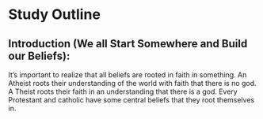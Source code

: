 # Study Outline
## Introduction (We all Start Somewhere and Build our Beliefs): 
It’s important to realize that all beliefs are rooted in faith in something. An Atheist roots their understanding of the world with faith that there is no god. A Theist roots their faith in an understanding that there is a god. Every Protestant and catholic have some central beliefs that they root themselves in.

